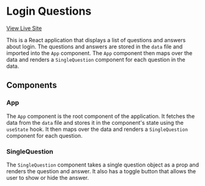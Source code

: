 # Login Questions

[View Live Site](https://www.accordion.andrejarboe.com)

This is a React application that displays a list of questions and answers about login. The questions and answers are stored in the `data` file and imported into the `App` component. The `App` component then maps over the data and renders a `SingleQuestion` component for each question in the data.

## Components

### App

The `App` component is the root component of the application. It fetches the data from the `data` file and stores it in the component's state using the `useState` hook. It then maps over the data and renders a `SingleQuestion` component for each question.

### SingleQuestion

The `SingleQuestion` component takes a single question object as a prop and renders the question and answer. It also has a toggle button that allows the user to show or hide the answer.
